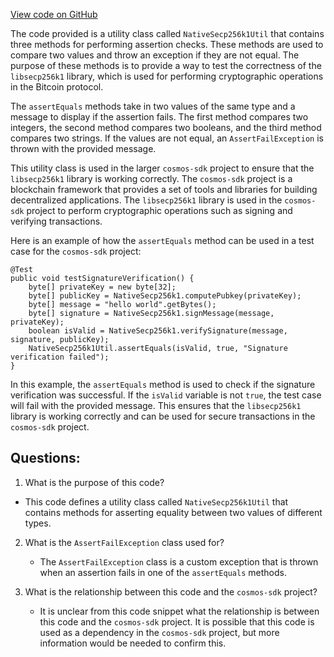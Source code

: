 [View code on GitHub](https://github.com/cosmos/cosmos-sdk/blob/main/crypto/keys/secp256k1/internal/secp256k1/libsecp256k1/src/java/org/bitcoin/NativeSecp256k1Util.java)

The code provided is a utility class called `NativeSecp256k1Util` that contains three methods for performing assertion checks. These methods are used to compare two values and throw an exception if they are not equal. The purpose of these methods is to provide a way to test the correctness of the `libsecp256k1` library, which is used for performing cryptographic operations in the Bitcoin protocol.

The `assertEquals` methods take in two values of the same type and a message to display if the assertion fails. The first method compares two integers, the second method compares two booleans, and the third method compares two strings. If the values are not equal, an `AssertFailException` is thrown with the provided message.

This utility class is used in the larger `cosmos-sdk` project to ensure that the `libsecp256k1` library is working correctly. The `cosmos-sdk` project is a blockchain framework that provides a set of tools and libraries for building decentralized applications. The `libsecp256k1` library is used in the `cosmos-sdk` project to perform cryptographic operations such as signing and verifying transactions.

Here is an example of how the `assertEquals` method can be used in a test case for the `cosmos-sdk` project:

```
@Test
public void testSignatureVerification() {
    byte[] privateKey = new byte[32];
    byte[] publicKey = NativeSecp256k1.computePubkey(privateKey);
    byte[] message = "hello world".getBytes();
    byte[] signature = NativeSecp256k1.signMessage(message, privateKey);
    boolean isValid = NativeSecp256k1.verifySignature(message, signature, publicKey);
    NativeSecp256k1Util.assertEquals(isValid, true, "Signature verification failed");
}
```

In this example, the `assertEquals` method is used to check if the signature verification was successful. If the `isValid` variable is not `true`, the test case will fail with the provided message. This ensures that the `libsecp256k1` library is working correctly and can be used for secure transactions in the `cosmos-sdk` project.
## Questions: 
 1. What is the purpose of this code?
   - This code defines a utility class called `NativeSecp256k1Util` that contains methods for asserting equality between two values of different types.

2. What is the `AssertFailException` class used for?
   - The `AssertFailException` class is a custom exception that is thrown when an assertion fails in one of the `assertEquals` methods.

3. What is the relationship between this code and the `cosmos-sdk` project?
   - It is unclear from this code snippet what the relationship is between this code and the `cosmos-sdk` project. It is possible that this code is used as a dependency in the `cosmos-sdk` project, but more information would be needed to confirm this.